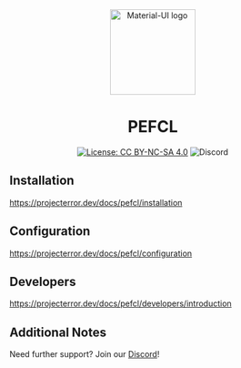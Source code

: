 <div align="center">
    <img href="https://projecterror.dev" width="150" src="https://i.tasoagc.dev/c1pD" alt="Material-UI logo" />
</div>
<h1 align="center">PEFCL</h1>

<div align="center">

[![License: CC BY-NC-SA 4.0](https://img.shields.io/badge/License-CC_BY--NC--SA_4.0-lightgrey.svg)](https://creativecommons.org/licenses/by-nc-sa/4.0/)
![Discord](https://img.shields.io/discord/791854454760013827?label=Our%20Discord)

</div>

## Installation

https://projecterror.dev/docs/pefcl/installation



## Configuration

https://projecterror.dev/docs/pefcl/configuration



## Developers

https://projecterror.dev/docs/pefcl/developers/introduction 


## Additional Notes

Need further support? Join our [Discord](https://discord.gg/DwKrMwCHX3)!
